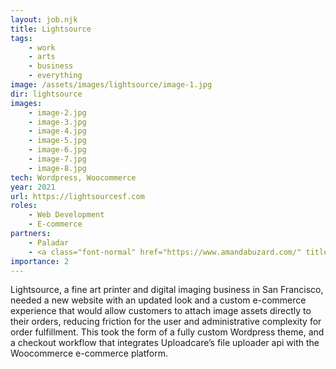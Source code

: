 ```yaml
---
layout: job.njk
title: Lightsource
tags:
    - work
    - arts
    - business
    - everything
image: /assets/images/lightsource/image-1.jpg
dir: lightsource
images:
    - image-2.jpg
    - image-3.jpg
    - image-4.jpg
    - image-5.jpg
    - image-6.jpg
    - image-7.jpg
    - image-8.jpg
tech: Wordpress, Woocommerce
year: 2021
url: https://lightsourcesf.com
roles:
    - Web Development
    - E-commerce
partners:
    - Paladar
    - <a class="font-normal" href="https://www.amandabuzard.com/" title="Amanda Buzard">Amanda Buzard</a>
importance: 2
---
```


Lightsource, a fine art printer and digital imaging business in San Francisco, needed a new website with an updated look and a custom e-commerce experience that would allow customers to attach image assets directly to their orders, reducing friction for the user and administrative complexity for order fulfillment. This took the form of a fully custom Wordpress theme, and a checkout workflow that integrates Uploadcare’s file uploader api with the Woocommerce e-commerce platform.